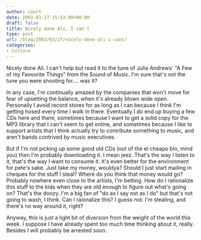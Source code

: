 ```yaml
---
author: court
date: 2003-03-27 15:53:08+00:00
draft: false
title: Nicely done Ali. I can't
type: post
url: /blog/2003/03/27/nicely-done-ali-i-cant/
categories:
- Culture
---
```


Nicely done Ali.  I can't help but read it to the tune of Julie Andrews' "A Few of my Favourite Things" from the Sound of Music.  I'm sure that's not the tune you were shooting for.... was it?

In any case, I'm continually amazed by the companies that won't move for fear of upsetting the balance, when it's already blown wide open.  Personally I avoid record stores for as long as I can because I think I'm getting hosed every time I walk in there.  Eventually I do end up buying a few CDs here and there, sometimes because I want to get a solid copy for the MP3 library that I can't seem to get online, and sometimes because I like to support artists that I think actually try to contribute something to music, and aren't bands contrived by music executives.

But if I'm not picking up some good old CDs (out of the el cheapo bin, mind you) then I'm probably downloading it.  I mean jeez.  That's the way I listen to it, that's the way I want to consume it.  It's even better for the environment for pete's sake.  Just take my money, wouldya?  Should I just start mailing in cheques for the stuff I steal?  Where do you think that money would go?  Probably nowhere even close to the artists, I'm betting.  How do I rationalize this stuff to the kids when they are old enough to figure out what's going on?  That's the doozy.  I'm a big fan of "do as I say not as I do" but that's not going to wash, I think.  Can I raionalize this?  I guess not. I'm stealing, and there's no way around it, right?

Anyway, this is just a light bit of diversion from the weight of the world this week.  I suppose I have already spent too much time thinking about it, really.  Besides I will probably be arrested soon.
